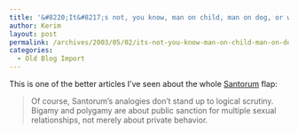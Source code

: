 ```yaml
---
title: '&#8220;It&#8217;s not, you know, man on child, man on dog, or whatever &#8230;&#8221;'
author: Kerim
layout: post
permalink: /archives/2003/05/02/its-not-you-know-man-on-child-man-on-dog-or-whatever/
categories:
  - Old Blog Import
---
```

This is one of the better articles I&#8217;ve seen about the whole <a href="http://www.boston.com/dailyglobe2/118/oped/Santorum_s_odious_comparisonsP.shtml" onclick="_gaq.push(['_trackEvent', 'outbound-article', 'http://www.boston.com/dailyglobe2/118/oped/Santorum_s_odious_comparisonsP.shtml', 'Santorum']);" >Santorum</a> flap:


>   Of course, Santorum&#8217;s analogies don&#8217;t stand up to logical scrutiny. Bigamy and polygamy are about public sanction for multiple sexual relationships, not merely about private behavior.


